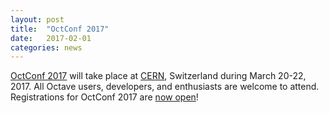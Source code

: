 ```yaml
---
layout: post
title:  "OctConf 2017"
date:   2017-02-01
categories: news
---
```


[OctConf 2017][1] will take place at [CERN][2], Switzerland during March
20-22, 2017.  All Octave users, developers, and enthusiasts are welcome to
attend.  Registrations for OctConf 2017 are [now open][3]!

[1]: http://wiki.octave.org/OctConf_2017
[2]: http://home.cern/
[3]: https://indico.cern.ch/event/609833/

